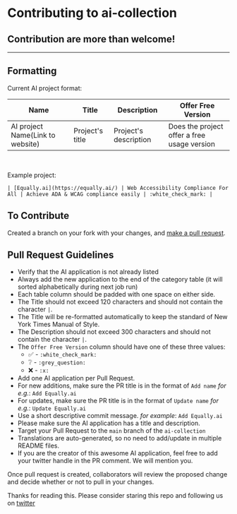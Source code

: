 # Contributing to ai-collection

## Contribution are more than welcome!

---

## Formatting

Current AI project format:

| Name | Title | Description | Offer Free Version |
| --- | --- | --- | --- |
| AI project Name(Link to website) | Project's title | Project's description | Does the project offer a free usage version |

<br />

Example project:

```
| [Equally.ai](https://equally.ai/) | Web Accessibility Compliance For All | Achieve ADA & WCAG compliance easily | :white_check_mark: |
```

## To Contribute

Created a branch on your fork with your changes, and [make a pull request][pr-link].

## Pull Request Guidelines

* Verify that the AI application is not already listed
* Always add the new application to the end of the category table (it will sorted alphabetically during next job run)
* Each table column should be padded with one space on either side.
* The Title should not exceed 120 characters and should not contain the character `|`.
* The Title will be re-formatted automatically to keep the standard of New York Times Manual of Style.
* The Description should not exceed 300 characters and should not contain the character `|`.
* The `Offer Free Version` column should have one of these three values:
  * :white_check_mark: - `:white_check_mark:`
  * :grey_question: - `:grey_question:`
  * :x: - `:x:`
* Add one AI application per Pull Request.
* For new additions, make sure the PR title is in the format of `Add name` *for e.g.*: `Add Equally.ai`
* For updates, make sure the PR title is in the format of `Update name` *for e.g.*: `Update Equally.ai`
* Use a short descriptive commit message. *for example*: `Add Equally.ai`
* Please make sure the AI application has a title and description.
* Target your Pull Request to the `main` branch of the `ai-collection`
* Translations are auto-generated, so no need to add/update in multiple README files.
* If you are the creator of this awesome AI application, feel free to add your twitter handle in the PR comment. We will mention you.

Once pull request is created, collaborators will review the proposed change and decide whether or not to pull in your changes.

Thanks for reading this.
Please consider staring this repo and following us on [twitter](https://twitter.com/ai_collection_)

[pr-link]: <https://help.github.com/articles/creating-a-pull-request/>

